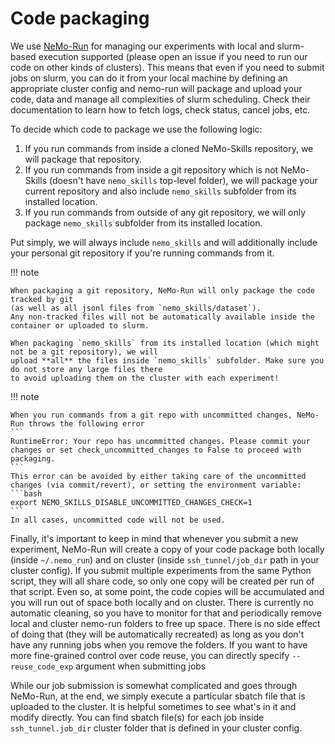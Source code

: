 # Code packaging

We use [NeMo-Run](https://github.com/NVIDIA/NeMo-Run) for managing our experiments with local and slurm-based
execution supported (please open an issue if you need to run our code on other kinds of clusters).
This means that even if you need to submit jobs on slurm, you can do it from your local machine by defining an
appropriate cluster config and nemo-run will package and upload your code, data and manage
all complexities of slurm scheduling. Check their documentation to learn how to fetch logs, check status,
cancel jobs, etc.

To decide which code to package we use the following logic:

1. If you run commands from inside a cloned NeMo-Skills repository, we will package that repository.
2. If you run commands from inside a git repository which is not NeMo-Skills (doesn't have `nemo_skills` top-level folder),
   we will package your current repository and also include `nemo_skills` subfolder from its installed location.
3. If you run commands from outside of any git repository, we will only package `nemo_skills` subfolder from its installed
   location.

Put simply, we will always include `nemo_skills` and will additionally include your personal git repository if you're
running commands from it.

!!! note

    When packaging a git repository, NeMo-Run will only package the code tracked by git
    (as well as all jsonl files from `nemo_skills/dataset`).
    Any non-tracked files will not be automatically available inside the container or uploaded to slurm.

    When packaging `nemo_skills` from its installed location (which might not be a git repository), we will
    upload **all** the files inside `nemo_skills` subfolder. Make sure you do not store any large files there
    to avoid uploading them on the cluster with each experiment!

!!! note

    When you run commands from a git repo with uncommitted changes, NeMo-Run throws the following error
    ```
    RuntimeError: Your repo has uncommitted changes. Please commit your changes or set check_uncommitted_changes to False to proceed with packaging.
    ```
    This error can be avoided by either taking care of the uncommitted changes (via commit/revert), or setting the environment variable:
    ```bash
    export NEMO_SKILLS_DISABLE_UNCOMMITTED_CHANGES_CHECK=1
    ```
    In all cases, uncommitted code will not be used.


Finally, it's important to keep in mind that whenever you submit a new experiment, NeMo-Run will create a copy of your
code package both locally (inside `~/.nemo_run`) and on cluster (inside `ssh_tunnel/job_dir` path in your cluster config).
If you submit multiple experiments from the same Python script, they will all share code, so only one copy will be
created per run of that script. Even so, at some point, the code copies will be accumulated and you will run out of
space both locally and on cluster. There is currently no automatic cleaning, so you have to monitor for that and
periodically remove local and cluster nemo-run folders to free up space. There is no side effect of doing that (they will
be automatically recreated) as long as you don't have any running jobs when you remove the folders.
If you want to have more fine-grained control over code reuse, you can directly specify `--reuse_code_exp` argument when submitting jobs

While our job submission is somewhat complicated and goes through NeMo-Run, at the end, we simply execute a particular sbatch file
that is uploaded to the cluster. It is helpful sometimes to see what's in it and modify directly. You can find sbatch file(s)
for each job inside `ssh_tunnel.job_dir` cluster folder that is defined in your cluster config.
